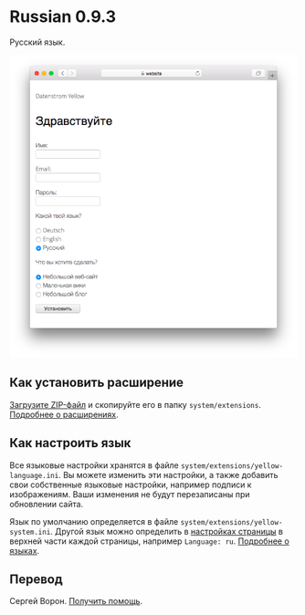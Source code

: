 # Russian 0.9.3

Русский язык.

<p align="center"><img src="SCREENSHOT.png" alt="Скриншот"></p>

## Как установить расширение

[Загрузите ZIP-файл](https://github.com/annaesvensson/yellow-language/raw/main/downloads/russian.zip) и скопируйте его в папку `system/extensions`. [Подробнее о расширениях](https://github.com/annaesvensson/yellow-update).

## Как настроить язык

Все языковые настройки хранятся в файле `system/extensions/yellow-language.ini`. Вы можете изменить эти настройки, а также добавить свои собственные языковые настройки, например подписи к изображениям. Ваши изменения не будут перезаписаны при обновлении сайта.

Язык по умолчанию определяется в файле `system/extensions/yellow-system.ini`. Другой язык можно определить в [настройках страницы](https://github.com/annaesvensson/yellow-core#settings-page) в верхней части каждой страницы, например `Language: ru`. [Подробнее о языках](https://datenstrom.se/yellow/help/how-to-customise-languages).

## Перевод

Сергей Ворон. [Получить помощь](https://datenstrom.se/yellow/help/).
